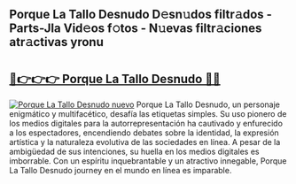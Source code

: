 ## Porque La Tallo Desnudo D𝚎sn𝚞dos filtr𝚊dos - Parts-JIa Vid𝚎os f𝚘tos - N𝚞evas filtr𝚊ciones atr𝚊ctivas yronu

# <h2><a href="http://mb9wrk.tromn.icu/?c=Porque+La+Tallo+Desnudo">🔗👉👉👉 Porque La Tallo Desnudo 🔗🔗</a></h2>

[![Porque La Tallo Desnudo nuevo](https://i.imgur.com/pEAQMta.gif)](http://mb9wrk.tromn.icu/?c=Porque+La+Tallo+Desnudo)
Porque La Tallo Desnudo, un personaje enigmático y multifacético, desafía las etiquetas simples. Su uso pionero de los medios digitales para la autorrepresentación ha cautivado y enfurecido a los espectadores, encendiendo debates sobre la identidad, la expresión artística y la naturaleza evolutiva de las sociedades en línea. A pesar de la ambigüedad de sus intenciones, su huella en los medios digitales es imborrable. Con un espíritu inquebrantable y un atractivo innegable, Porque La Tallo Desnudo journey en el mundo en línea es imparable.
